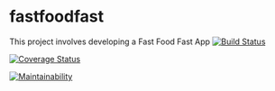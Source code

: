 # fastfoodfast

This project involves developing a Fast Food Fast App
[![Build Status](https://travis-ci.org/moseskamira/fastfoodfast.svg?branch=api)](https://travis-ci.org/moseskamira/fastfoodfast)

[![Coverage Status](https://coveralls.io/repos/github/moseskamira/fastfoodfast/badge.svg?branch=api)](https://coveralls.io/github/moseskamira/fastfoodfast?branch=api)

[![Maintainability](https://api.codeclimate.com/v1/badges/a99a88d28ad37a79dbf6/maintainability)](https://codeclimate.com/github/codeclimate/codeclimate/maintainability)
